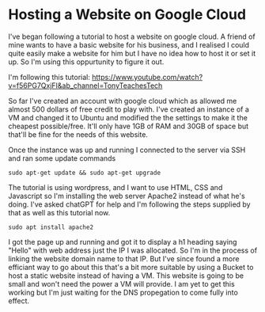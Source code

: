 
# Hosting a Website on Google Cloud 

I've began following a tutorial to host a website on google cloud. A friend of mine wants to have a basic website for his business, and I realised I could quite easily make a website for him but I have no idea how to host it or set it up. 
So I'm using this oppurtunity to figure it out. 

I'm following this tutorial: https://www.youtube.com/watch?v=f56PG7QxjFI&ab_channel=TonyTeachesTech

So far I've created an account with google cloud which as allowed me almost 500 dollars of free credit to play with.
I've created an instance of a VM and changed it to Ubuntu and modified the the settings to make it the cheapest possible/free. It'll only have 1GB of RAM and 30GB of space but that'll be fine for the needs of this website. 

Once the instance was up and running I connected to the server via SSH and ran some update commands
```
sudo apt-get update && sudo apt-get upgrade
```

The tutorial is using wordpress, and I want to use HTML, CSS and Javascript so I'm installing the web server Apache2 instead of what he's doing. 
I've asked chatGPT for help and I'm following the steps supplied by that as well as this tutorial now. 

```
sudo apt install apache2
```

I got the page up and running and got it to display a h1 heading saying "Hello" with web address just the IP I was allocated. So I'm in the process of linking the website domain name to that IP. 
But I've since found a more efficiant way to go about this that's a bit more suitable by using a Bucket to host a static website instead of having a VM. This website is going to be small and won't need the power a VM will provide. 
I am yet to get this working but I'm just waiting for the DNS propegation to come fully into effect. 